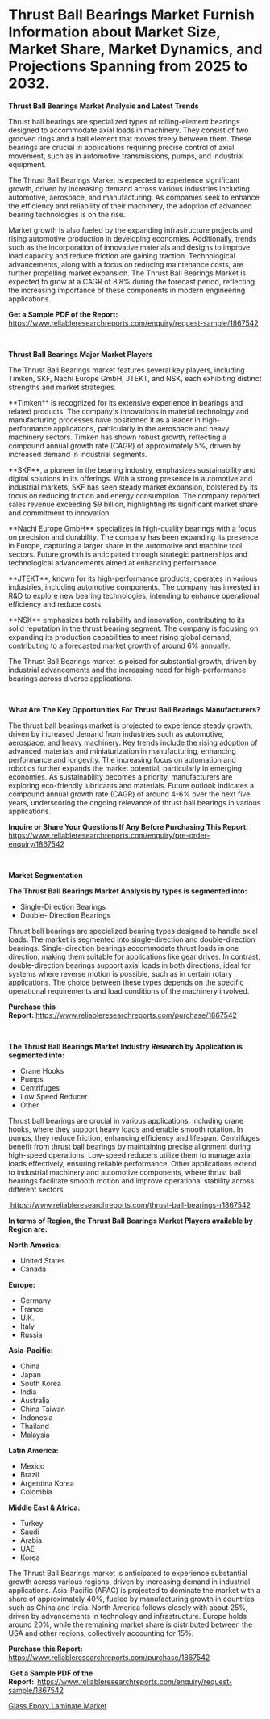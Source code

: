 <p><h1>Thrust Ball Bearings Market Furnish Information about Market Size, Market Share, Market Dynamics, and Projections Spanning from 2025 to 2032.</h1></p><p><strong>Thrust Ball Bearings Market Analysis and Latest Trends</strong></p>
<p><p>Thrust ball bearings are specialized types of rolling-element bearings designed to accommodate axial loads in machinery. They consist of two grooved rings and a ball element that moves freely between them. These bearings are crucial in applications requiring precise control of axial movement, such as in automotive transmissions, pumps, and industrial equipment.</p><p>The Thrust Ball Bearings Market is expected to experience significant growth, driven by increasing demand across various industries including automotive, aerospace, and manufacturing. As companies seek to enhance the efficiency and reliability of their machinery, the adoption of advanced bearing technologies is on the rise. </p><p>Market growth is also fueled by the expanding infrastructure projects and rising automotive production in developing economies. Additionally, trends such as the incorporation of innovative materials and designs to improve load capacity and reduce friction are gaining traction. Technological advancements, along with a focus on reducing maintenance costs, are further propelling market expansion. The Thrust Ball Bearings Market is expected to grow at a CAGR of 8.8% during the forecast period, reflecting the increasing importance of these components in modern engineering applications.</p></p>
<p><strong>Get a Sample PDF of the Report:&nbsp;</strong> <a href="https://www.reliableresearchreports.com/enquiry/request-sample/1867542?utm_campaign=3325&utm_medium=2&utm_source=Github&utm_content=ia&utm_term=01042025&utm_id=thrust-ball-bearings">https://www.reliableresearchreports.com/enquiry/request-sample/1867542</a></p>
<p>&nbsp;</p>
<p><strong>Thrust Ball Bearings Major Market Players</strong></p>
<p><p>The Thrust Ball Bearings market features several key players, including Timken, SKF, Nachi Europe GmbH, JTEKT, and NSK, each exhibiting distinct strengths and market strategies.</p><p>**Timken** is recognized for its extensive experience in bearings and related products. The company's innovations in material technology and manufacturing processes have positioned it as a leader in high-performance applications, particularly in the aerospace and heavy machinery sectors. Timken has shown robust growth, reflecting a compound annual growth rate (CAGR) of approximately 5%, driven by increased demand in industrial segments.</p><p>**SKF**, a pioneer in the bearing industry, emphasizes sustainability and digital solutions in its offerings. With a strong presence in automotive and industrial markets, SKF has seen steady market expansion, bolstered by its focus on reducing friction and energy consumption. The company reported sales revenue exceeding $9 billion, highlighting its significant market share and commitment to innovation.</p><p>**Nachi Europe GmbH** specializes in high-quality bearings with a focus on precision and durability. The company has been expanding its presence in Europe, capturing a larger share in the automotive and machine tool sectors. Future growth is anticipated through strategic partnerships and technological advancements aimed at enhancing performance.</p><p>**JTEKT**, known for its high-performance products, operates in various industries, including automotive components. The company has invested in R&D to explore new bearing technologies, intending to enhance operational efficiency and reduce costs.</p><p>**NSK** emphasizes both reliability and innovation, contributing to its solid reputation in the thrust bearing segment. The company is focusing on expanding its production capabilities to meet rising global demand, contributing to a forecasted market growth of around 6% annually.</p><p>The Thrust Ball Bearings market is poised for substantial growth, driven by industrial advancements and the increasing need for high-performance bearings across diverse applications.</p></p>
<p>&nbsp;</p>
<p><strong>What Are The Key Opportunities For Thrust Ball Bearings Manufacturers?</strong></p>
<p><p>The thrust ball bearings market is projected to experience steady growth, driven by increased demand from industries such as automotive, aerospace, and heavy machinery. Key trends include the rising adoption of advanced materials and miniaturization in manufacturing, enhancing performance and longevity. The increasing focus on automation and robotics further expands the market potential, particularly in emerging economies. As sustainability becomes a priority, manufacturers are exploring eco-friendly lubricants and materials. Future outlook indicates a compound annual growth rate (CAGR) of around 4-6% over the next five years, underscoring the ongoing relevance of thrust ball bearings in various applications.</p></p>
<p><strong>Inquire or Share Your Questions If Any Before Purchasing This Report:</strong> <a href="https://www.reliableresearchreports.com/enquiry/pre-order-enquiry/1867542?utm_campaign=3325&utm_medium=2&utm_source=Github&utm_content=ia&utm_term=01042025&utm_id=thrust-ball-bearings">https://www.reliableresearchreports.com/enquiry/pre-order-enquiry/1867542</a></p>
<p>&nbsp;</p>
<p><strong>Market Segmentation</strong></p>
<p><strong>The Thrust Ball Bearings Market Analysis by types is segmented into:</strong></p>
<p><ul><li>Single-Direction Bearings</li><li>Double- Direction Bearings</li></ul></p>
<p><p>Thrust ball bearings are specialized bearing types designed to handle axial loads. The market is segmented into single-direction and double-direction bearings. Single-direction bearings accommodate thrust loads in one direction, making them suitable for applications like gear drives. In contrast, double-direction bearings support axial loads in both directions, ideal for systems where reverse motion is possible, such as in certain rotary applications. The choice between these types depends on the specific operational requirements and load conditions of the machinery involved.</p></p>
<p><strong>Purchase this Report:&nbsp;</strong><a href="https://www.reliableresearchreports.com/purchase/1867542?utm_campaign=3325&utm_medium=2&utm_source=Github&utm_content=ia&utm_term=01042025&utm_id=thrust-ball-bearings">https://www.reliableresearchreports.com/purchase/1867542</a></p>
<p>&nbsp;</p>
<p><strong>The Thrust Ball Bearings Market Industry Research by Application is segmented into:</strong></p>
<p><ul><li>Crane Hooks</li><li>Pumps</li><li>Centrifuges</li><li>Low Speed Reducer</li><li>Other</li></ul></p>
<p><p>Thrust ball bearings are crucial in various applications, including crane hooks, where they support heavy loads and enable smooth rotation. In pumps, they reduce friction, enhancing efficiency and lifespan. Centrifuges benefit from thrust ball bearings by maintaining precise alignment during high-speed operations. Low-speed reducers utilize them to manage axial loads effectively, ensuring reliable performance. Other applications extend to industrial machinery and automotive components, where thrust ball bearings facilitate smooth motion and improve operational stability across different sectors.</p></p>
<p><a href="https://www.reliableresearchreports.com/thrust-ball-bearings-r1867542?utm_campaign=3325&utm_medium=2&utm_source=Github&utm_content=ia&utm_term=01042025&utm_id=thrust-ball-bearings">&nbsp;https://www.reliableresearchreports.com/thrust-ball-bearings-r1867542</a></p>
<p><strong>In terms of Region, the Thrust Ball Bearings Market Players available by Region are:</strong></p>
<p>
    <p> <strong> North America: </strong>
        <ul>
            <li>United States</li>
            <li>Canada</li>
        </ul>
        </p> 
    <p> <strong> Europe: </strong>
        <ul>
            <li>Germany</li>
            <li>France</li>
            <li>U.K.</li>
            <li>Italy</li>
            <li>Russia</li>
        </ul>
        </p> 
    <p> <strong> Asia-Pacific: </strong>
        <ul>
            <li>China</li>
            <li>Japan</li>
            <li>South Korea</li>
            <li>India</li>
            <li>Australia</li>
            <li>China Taiwan</li>
            <li>Indonesia</li>
            <li>Thailand</li>
            <li>Malaysia</li>
        </ul>
        </p> 
    <p> <strong> Latin America: </strong>
        <ul>
            <li>Mexico</li>
            <li>Brazil</li>
            <li>Argentina Korea</li>
            <li>Colombia</li>
        </ul>
        </p> 
    <p> <strong> Middle East & Africa: </strong>
        <ul>
            <li>Turkey</li>
            <li>Saudi</li>
            <li>Arabia</li>
            <li>UAE</li>
            <li>Korea</li>
        </ul>
    </p>
    </p>
<p><p>The Thrust Ball Bearings market is anticipated to experience substantial growth across various regions, driven by increasing demand in industrial applications. Asia-Pacific (APAC) is projected to dominate the market with a share of approximately 40%, fueled by manufacturing growth in countries such as China and India. North America follows closely with about 25%, driven by advancements in technology and infrastructure. Europe holds around 20%, while the remaining market share is distributed between the USA and other regions, collectively accounting for 15%.</p></p>
<p><strong>Purchase this Report: </strong><a href="https://www.reliableresearchreports.com/purchase/1867542?utm_campaign=3325&utm_medium=2&utm_source=Github&utm_content=ia&utm_term=01042025&utm_id=thrust-ball-bearings">https://www.reliableresearchreports.com/purchase/1867542</a></p>
<p>&nbsp;<strong>Get a Sample PDF of the Report:&nbsp;&nbsp;</strong><a href="https://www.reliableresearchreports.com/enquiry/request-sample/1867542?utm_campaign=3325&utm_medium=2&utm_source=Github&utm_content=ia&utm_term=01042025&utm_id=thrust-ball-bearings">https://www.reliableresearchreports.com/enquiry/request-sample/1867542</a></p>
<p><strong></strong></p>
<p><p><a href="https://github.com/chaiszepkadk/Market-Research-Report-List-1/blob/main/glass-epoxy-laminate-market.md?utm_campaign=3325&utm_medium=2&utm_source=Github&utm_content=ia&utm_term=01042025&utm_id=thrust-ball-bearings">Glass Epoxy Laminate Market</a></p></p>